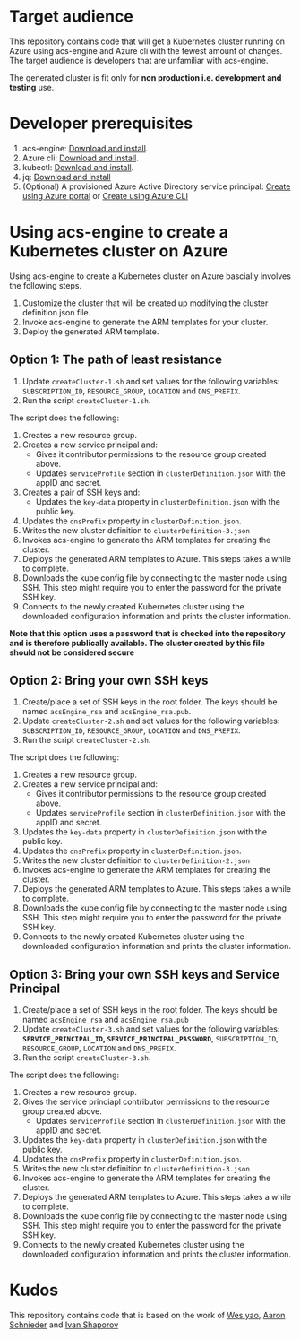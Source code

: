 # Target audience
This repository contains code that will get a Kubernetes cluster running on Azure using acs-engine and Azure cli with the fewest amount of changes. The target audience is developers that are unfamiliar with acs-engine.

The generated cluster is fit only for **non production i.e. development and testing** use.

# Developer prerequisites
1. acs-engine: [Download and install](https://lukkhacoder.com/posts/technical/2018/deploy-kubernetes-cluster-in-azure-with-acs-engine-quickstart/).
1. Azure cli: [Download and install](https://docs.microsoft.com/en-us/cli/azure/install-azure-cli?view=azure-cli-latest).
1. kubectl: [Download and install](https://kubernetes.io/docs/tasks/tools/install-kubectl/#install-kubectl).
1. jq: [Download and install](https://stedolan.github.io/jq/download/)
1. (Optional) A provisioned Azure Active Directory service principal: [Create using Azure portal](https://docs.microsoft.com/en-us/azure/azure-resource-manager/resource-group-create-service-principal-portal) or [Create using Azure CLI](https://docs.microsoft.com/en-us/cli/azure/create-an-azure-service-principal-azure-cli?toc=%2Fazure%2Fazure-resource-manager%2Ftoc.json&view=azure-cli-latest)


# Using acs-engine to create a Kubernetes cluster on Azure
Using acs-engine to create a Kubernetes cluster on Azure bascially involves the following steps.
1. Customize the cluster that will be created up modifying the cluster definition json file.
2. Invoke acs-engine to generate the ARM templates for your cluster.
3. Deploy the generated ARM template.

## Option 1: The path of least resistance
1. Update `createCluster-1.sh` and set values for the following variables: `SUBSCRIPTION_ID`, `RESOURCE_GROUP`, `LOCATION` and `DNS_PREFIX`.
1. Run the script `createCluster-1.sh`.

The script does the following:
1. Creates a new resource group.
1. Creates a new service principal and:
    - Gives it contributor permissions to the resource group created above.
    - Updates `serviceProfile` section in `clusterDefinition.json` with the appID and secret.
1. Creates a pair of SSH keys and:
    - Updates the `key-data` property in `clusterDefinition.json` with the public key.
1. Updates the `dnsPrefix` property in `clusterDefinition.json`.
1. Writes the new cluster definition to `clusterDefinition-3.json`
1. Invokes acs-engine to generate the ARM templates for creating the cluster.
1. Deploys the generated ARM templates to Azure. This steps takes a while to complete.
1. Downloads the kube config file by connecting to the master node using SSH. This step might require you to enter the password for the private SSH key.
1. Connects to the newly created Kubernetes cluster using the downloaded configuration information and prints the cluster information.

**Note that this option uses a password that is checked into the repository and is therefore publically available. The cluster created by this file should not be considered secure**

## Option 2: Bring your own SSH keys
1. Create/place a set of SSH keys in the root folder. The keys should be named `acsEngine_rsa` and `acsEngine_rsa.pub`.
1. Update `createCluster-2.sh` and set values for the following variables: `SUBSCRIPTION_ID`, `RESOURCE_GROUP`, `LOCATION` and `DNS_PREFIX`.
1. Run the script `createCluster-2.sh`.

The script does the following:
1. Creates a new resource group.
1. Creates a new service principal and:
    - Gives it contributor permissions to the resource group created above.
    - Updates `serviceProfile` section in `clusterDefinition.json` with the appID and secret.
1. Updates the `key-data` property in `clusterDefinition.json` with the public key.
1. Updates the `dnsPrefix` property in `clusterDefinition.json`.
1. Writes the new cluster definition to `clusterDefinition-2.json`
1. Invokes acs-engine to generate the ARM templates for creating the cluster.
1. Deploys the generated ARM templates to Azure. This steps takes a while to complete.
1. Downloads the kube config file by connecting to the master node using SSH. This step might require you to enter the password for the private SSH key.
1. Connects to the newly created Kubernetes cluster using the downloaded configuration information and prints the cluster information.


## Option 3: Bring your own SSH keys and Service Principal
1. Create/place a set of SSH keys in the root folder. The keys should be named `acsEngine_rsa` and `acsEngine_rsa.pub`
1. Update `createCluster-3.sh` and set values for the following variables: **`SERVICE_PRINCIPAL_ID`, `SERVICE_PRINCIPAL_PASSWORD`**, `SUBSCRIPTION_ID`, `RESOURCE_GROUP`, `LOCATION` and `DNS_PREFIX`.
1. Run the script `createCluster-3.sh`.

The script does the following:
1. Creates a new resource group.
1. Gives the service princiapl contributor permissions to the resource group created above.
    - Updates `serviceProfile` section in `clusterDefinition.json` with the appID and secret.
1. Updates the `key-data` property in `clusterDefinition.json` with the public key.
1. Updates the `dnsPrefix` property in `clusterDefinition.json`.
1. Writes the new cluster definition to `clusterDefinition-3.json`
1. Invokes acs-engine to generate the ARM templates for creating the cluster.
1. Deploys the generated ARM templates to Azure. This steps takes a while to complete.
1. Downloads the kube config file by connecting to the master node using SSH. This step might require you to enter the password for the private SSH key.
1. Connects to the newly created Kubernetes cluster using the downloaded configuration information and prints the cluster information.

# Kudos
This repository contains code that is based on the work of [Wes yao](https://github.com/wesyao), [Aaron Schnieder](https://github.com/aaron-schnieder) and [Ivan Shaporov](https://github.com/ivan-shaporov)